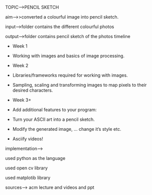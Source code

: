TOPIC-->PENCIL SKETCH


aim-->>converted a colourful image into pencil sketch.

input-->folder contains the different colourful photos

output-->folder contains pencil sketch of the photos
timeline

- Week 1
- Working with images and basics of image processing.

- Week 2
- Libraries/frameworks required for working with images.
- Sampling, scaling and transforming images to map pixels to their desired characters.

- Week 3+
- Add additional features to your program:
- Turn your ASCII art into a pencil sketch.
- Modify the generated image, ... change it’s style etc.
- Asciify videos!



implementation-->

used python as the language

used open cv library

used matplotib library

sources-->
acm lecture and videos and ppt


<!-- FOR THE DIFFERENCE BETWWEN OUTPUT AND INPUT PLZ REFER TO THE INPUT AND OUTPUT FOLDER -->



